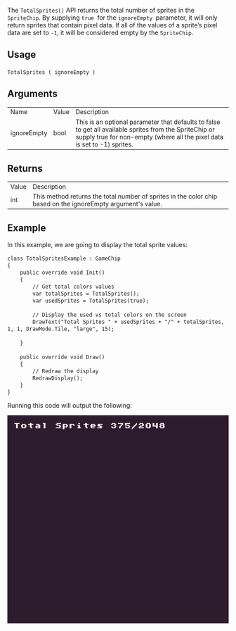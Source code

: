 The `TotalSprites()` API returns the total number of sprites in the `SpriteChip`. By supplying `true `for the `ignoreEmpty `parameter, it will only return sprites that contain pixel data. If all of the values of a sprite’s pixel data are set to `-1`, it will be considered empty by the `SpriteChip`.

## Usage

`TotalSprites ( ignoreEmpty )`

## Arguments

<table>
  <tr>
    <td>Name</td>
    <td>Value</td>
    <td>Description</td>
  </tr>
  <tr>
    <td>ignoreEmpty</td>
    <td>bool</td>
    <td>This is an optional parameter that defaults to false to get all available sprites from the SpriteChip or supply true for non-empty (where all the pixel data is set to -1) sprites.</td>
  </tr>
</table>


## Returns

<table>
  <tr>
    <td>Value</td>
    <td>Description</td>
  </tr>
  <tr>
    <td>int</td>
    <td>This method returns the total number of sprites in the color chip based on the ignoreEmpty argument's value.</td>
  </tr>
</table>


## Example

In this example, we are going to display the total sprite values:

    class TotalSpritesExample : GameChip
    {
        public override void Init()
        {
            // Get total colors values
            var totalSprites = TotalSprites();
            var usedSprites = TotalSprites(true);

            // Display the used vs total colors on the screen
            DrawText("Total Sprites " + usedSprites + "/" + totalSprites, 1, 1, DrawMode.Tile, "large", 15);

        }

        public override void Draw()
        {
            // Redraw the display
            RedrawDisplay();
        }
    }

Running this code will output the following:

<p style="text-align:center"><img src="images/TotalSpritesOutput_image_0.png" /></p>


